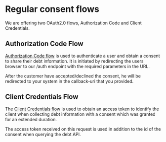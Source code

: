 # Regular consent flows

We are offering two OAuth2.0 flows, Authorization Code and Client Credentials.

## Authorization Code Flow

[Authorization Code flow](https://oauth.net/2/grant-types/authorization-code/) is used to authenticate a user and obtain a consent to share their debt information. It is initiated by redirecting the users browser to our /auth endpoint with the required parameters in the URL.

After the customer have accepted/declined the consent, he will be redirected to your system in the callback-uri that you provided.


## <a name="client-credentials-flow"></a> Client Credentials Flow

The [Client Credentials flow](https://oauth.net/2/grant-types/client-credentials/) is used to obtain an access token to identify the client when collecting debt information with a consent which was granted for an extended duration.

The access token received on this request is used in addition to the id of the consent when querying the debt API.
